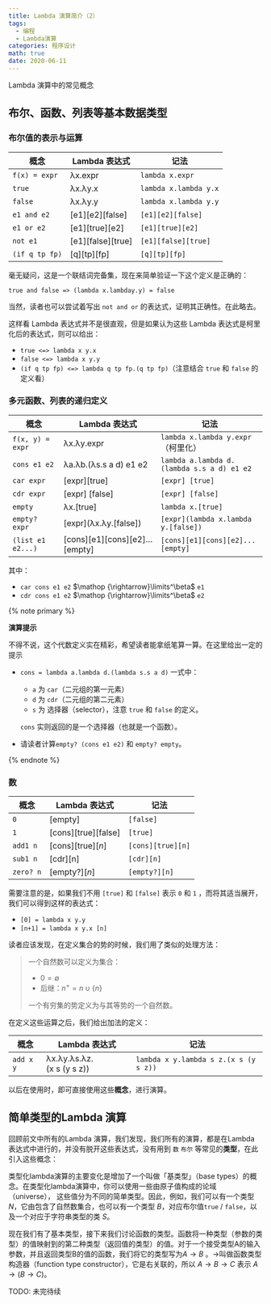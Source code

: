 ```yaml
---
title: Lambda 演算简介（2）
tags:
  - 编程
  - Lambda演算
categories: 程序设计
math: true
date: 2020-06-11
---
```



Lambda 演算中的常见概念

<!--more-->

## 布尔、函数、列表等基本数据类型

### 布尔值的表示与运算

| 概念           | Lambda 表达式                    | 记法                  |
| -------------- | -------------------------------- | --------------------- |
| `f(x) = expr`  | $\mathrm{\lambda x.expr}$        | `lambda x.expr`       |
| `true`         | $\mathrm{\lambda x.\lambda y.x}$ | `lambda x.lambda y.x` |
| `false`        | $\mathrm{\lambda x.\lambda y.y}$ | `lambda x.lambda y.y` |
| `e1 and e2`    | $\mathrm{[e1][e2][false]}$       | `[e1][e2][false]`     |
| `e1 or e2`     | $\mathrm{[e1][true][e2]}$        | `[e1][true][e2]`      |
| `not e1`       | $\mathrm{[e1][false][true]}$     | `[e1][false][true]`   |
| `(if q tp fp)` | $\mathrm{[q][tp][fp]}$           | `[q][tp][fp]`         |

毫无疑问，这是一个联结词完备集，现在来简单验证一下这个定义是正确的：

`true and false => (lambda x.lambday.y) = false`

当然，读者也可以尝试着写出 `not and or` 的表达式，证明其正确性。在此略去。

这样看 Lambda 表达式并不是很直观，但是如果认为这些 Lambda 表达式是柯里化后的表达式，则可以给出：

- `true <=> lambda x y.x`
- `false <=> lambda x y.y`
- `(if q tp fp) <=> lambda q tp fp.(q tp fp)`（注意结合 `true` 和 `false` 的定义看）

### 多元函数、列表的递归定义

| 概念              | Lambda 表达式                                          | 记法                                       |
| ----------------- | ------------------------------------------------------ | ------------------------------------------ |
| `f(x, y) = expr`  | $\mathrm{\lambda x.\lambda y.expr}$                    | `lambda x.lambda y.expr`（柯里化）         |
| `cons e1 e2`      | $\mathrm{\lambda a.\lambda b.(\lambda s.s~a~d)~e1~e2}$ | `lambda a.lambda d.(lambda s.s a d) e1 e2` |
| `car expr`        | $\mathrm{[expr][true]}$                                | `[expr] [true]`                            |
| `cdr expr`        | $\mathrm{[expr]~[false]}$                              | `[expr] [false]`                           |
| `empty`           | $\mathrm{\lambda x.[true]}$                            | `lambda x.[true]`                          |
| `empty? expr`     | $\mathrm{[expr](\lambda x.\lambda y.[false])}$         | `[expr](lambda x.lambda y.[false])`        |
| `(list e1 e2...)` | $\mathrm{[cons][e1][cons][e2]\dots[empty]}$            | `[cons][e1][cons][e2]...[empty]`           |

其中：

- `car cons e1 e2` $\mathop {\rightarrow}\limits^\beta$ `e1`
- `cdr cons e1 e2` $\mathop {\rightarrow}\limits^\beta$ `e2`

{% note primary %}

**演算提示**

不得不说，这个代数定义实在精彩，希望读者能拿纸笔算一算。在这里给出一定的提示

- `cons = lambda a.lambda d.(lambda s.s a d)` 一式中：

  - `a` 为 `car`（二元组的第一元素）
  - `d` 为 `cdr`（二元组的第二元素）
  - `s` 为 选择器（selector），注意 `true` 和 `false` 的定义。

  `cons` 实则返回的是一个选择器（也就是一个函数）。

- 请读者计算`empty? (cons e1 e2)` 和 `empty? empty`。

{% endnote %}

### 数

| 概念      | Lambda 表达式                  | 记法              |
| --------- | ------------------------------ | ----------------- |
| `0`       | $\mathrm{[empty]}$             | `[false]`         |
| `1`       | $\mathrm{[cons][true][false]}$ | `[true]`          |
| `add1 n`  | $\mathrm{[cons][true][}n]$     | `[cons][true][n]` |
| `sub1 n`  | $\mathrm{[cdr][n]}$            | `[cdr][n]`        |
| `zero? n` | $\mathrm{[empty?][}n]$         | `[empty?][n]`     |

需要注意的是，如果我们不用 `[true]` 和 `[false]` 表示 `0` 和 `1` ，而将其适当展开，我们可以得到这样的表达式：

- `[0] = lambda x y.y`
- `[n+1] = lambda x y.x [n]`

读者应该发现，在定义集合的势的时候，我们用了类似的处理方法：

> 一个自然数可以定义为集合：
>
> - $0=\emptyset$
> - 后继：$n^+=n\cup\{n\}$
>
> 一个有穷集的势定义为与其等势的一个自然数。

在定义这些运算之后，我们给出加法的定义：

| 概念      | Lambda 表达式                                                | 记法                                  |
| --------- | ------------------------------------------------------------ | ------------------------------------- |
| `add x y` | $\mathrm{\lambda x.\lambda y.\lambda s.\lambda z.(x~s~(y~s~z))}$ | `lambda x y.lambda s z.(x s (y s z))` |

以后在使用时，即可直接使用这些**概念**，进行演算。

## 简单类型的Lambda 演算

回顾前文中所有的Lambda 演算，我们发现，我们所有的演算，都是在Lambda 表达式中进行的，并没有脱开这些表达式，没有用到 `数` `布尔` 等常见的**类型**，在此引入这些概念：

类型化lambda演算的主要变化是增加了一个叫做「基类型」（base types）的概念。在类型化lambda演算中，你可以使用一些由原子值构成的论域（universe）， 这些值分为不同的简单类型。因此，例如，我们可以有一个类型 $N$，它由包含了自然数集合，也可以有一个类型 $B$，对应布尔值`true` / `false`，以及一个对应于字符串类型的类 $S$。

现在我们有了基本类型，接下来我们讨论函数的类型。函数将一种类型（参数的类型）的值映射到的第二种类型（返回值的类型）的值。对于一个接受类型A的输入参数，并且返回类型B的值的函数，我们将它的类型写为$A \rightarrow B$ 。$\rightarrow$叫做函数类型构造器（function type constructor），它是右关联的，所以 $A \rightarrow B \rightarrow C$ 表示 $A \rightarrow (B \rightarrow C)$。

TODO: 未完待续